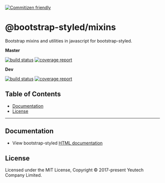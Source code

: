 [![Commitizen friendly](https://img.shields.io/badge/commitizen-friendly-brightgreen.svg)](http://commitizen.github.io/cz-cli/)

# @bootstrap-styled/mixins

Bootstrap mixins and utilities in javascript for bootstrap-styled.

**Master**

[![build status](https://module.kopaxgroup.com/bootstrap-styled/bootstrap-styled-mixins/badges/master/build.svg)](https://module.kopaxgroup.com/bootstrap-styled/bootstrap-styled-mixins/commits/master)
[![coverage report](https://module.kopaxgroup.com/bootstrap-styled/bootstrap-styled-mixins/badges/master/coverage.svg)](https://module.kopaxgroup.com/bootstrap-styled/bootstrap-styled-mixins/commits/master)

**Dev**

[![build status](https://module.kopaxgroup.com/bootstrap-styled/bootstrap-styled-mixins/badges/dev/build.svg)](https://module.kopaxgroup.com/bootstrap-styled/bootstrap-styled-mixins/commits/dev)
[![coverage report](https://module.kopaxgroup.com/bootstrap-styled/bootstrap-styled-mixins/badges/dev/coverage.svg)](https://module.kopaxgroup.com/bootstrap-styled/bootstrap-styled-mixins/commits/dev)

## Table of Contents

  - [Documentation](#documentation)
  - [License](#license)

---
## Documentation

  - View bootstrap-styled [HTML documentation](https://bootstrap-styled.yeutech.com)

## License

Licensed under the MIT License, Copyright © 2017-present Yeutech Company Limited.
